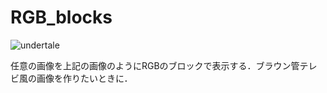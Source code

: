 # RGB_blocks
![undertale](https://user-images.githubusercontent.com/53480622/116845291-69451c80-ac20-11eb-8da4-9ca559095950.jpg)

任意の画像を上記の画像のようにRGBのブロックで表示する．ブラウン管テレビ風の画像を作りたいときに．
